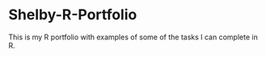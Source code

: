 # Shelby-R-Portfolio
This is my R portfolio with examples of some of the tasks I can complete in R. 
